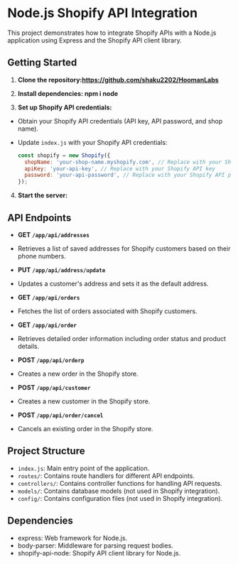 # Node.js Shopify API Integration

This project demonstrates how to integrate Shopify APIs with a Node.js application using Express and the Shopify API client library.

## Getting Started

1. **Clone the repository:https://github.com/shaku2202/HoomanLabs**


2. **Install dependencies:  npm i node**


3. **Set up Shopify API credentials:**

- Obtain your Shopify API credentials (API key, API password, and shop name).
- Update `index.js` with your Shopify API credentials:

  ```javascript
  const shopify = new Shopify({
    shopName: 'your-shop-name.myshopify.com', // Replace with your Shopify store name
    apiKey: 'your-api-key', // Replace with your Shopify API key
    password: 'your-api-password', // Replace with your Shopify API password
  });
  ```

4. **Start the server:**



## API Endpoints

- **GET `/app/api/addresses`**
- Retrieves a list of saved addresses for Shopify customers based on their phone numbers.

- **PUT `/app/api/address/update`**
- Updates a customer's address and sets it as the default address.

- **GET `/app/api/orders`**
- Fetches the list of orders associated with Shopify customers.

- **GET `/app/api/order`**
- Retrieves detailed order information including order status and product details.

- **POST `/app/api/orderp`**
- Creates a new order in the Shopify store.

- **POST `/app/api/customer`**
- Creates a new customer in the Shopify store.

- **POST `/app/api/order/cancel`**
- Cancels an existing order in the Shopify store.

## Project Structure

- `index.js`: Main entry point of the application.
- `routes/`: Contains route handlers for different API endpoints.
- `controllers/`: Contains controller functions for handling API requests.
- `models/`: Contains database models (not used in Shopify integration).
- `config/`: Contains configuration files (not used in Shopify integration).

## Dependencies

- express: Web framework for Node.js.
- body-parser: Middleware for parsing request bodies.
- shopify-api-node: Shopify API client library for Node.js.







